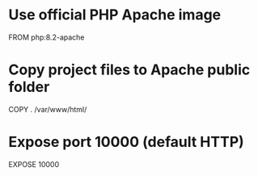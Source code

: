 # Use official PHP Apache image
FROM php:8.2-apache

# Copy project files to Apache public folder
COPY . /var/www/html/

# Expose port 10000 (default HTTP)
EXPOSE 10000

